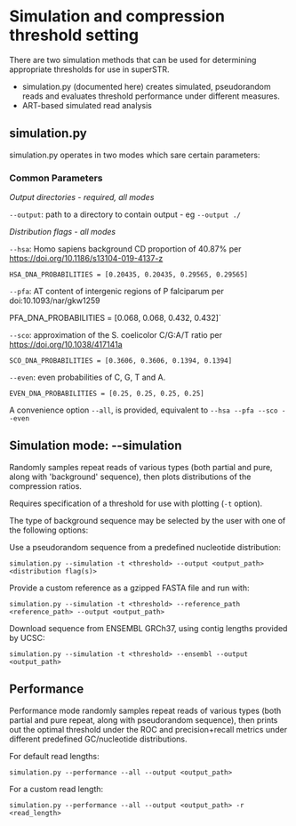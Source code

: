 # Simulation and compression threshold setting

There are two simulation methods that can be used for determining appropriate thresholds for use in superSTR.

* simulation.py (documented here) creates simulated, pseudorandom reads and evaluates threshold performance under different measures.
* ART-based simulated read analysis

## simulation.py

simulation.py operates in two modes which sare certain parameters:

### Common Parameters


*Output directories - required, all modes*

`--output`: path to a directory to contain output - eg `--output ./`

*Distribution flags - all modes*

`--hsa`: Homo sapiens background CD proportion of 40.87% per https://doi.org/10.1186/s13104-019-4137-z

`HSA_DNA_PROBABILITIES = [0.20435, 0.20435, 0.29565, 0.29565]`

`--pfa`: AT content of intergenic regions of P falciparum per doi:10.1093/nar/gkw1259

PFA_DNA_PROBABILITIES = [0.068, 0.068, 0.432, 0.432]`

`--sco`: approximation of the S. coelicolor C/G:A/T ratio per https://doi.org/10.1038/417141a

`SCO_DNA_PROBABILITIES = [0.3606, 0.3606, 0.1394, 0.1394]`

`--even`: even probabilities of C, G, T and A.

`EVEN_DNA_PROBABILITIES = [0.25, 0.25, 0.25, 0.25]`

A convenience option `--all`, is provided, equivalent to `--hsa --pfa --sco --even`

## Simulation mode: --simulation

Randomly samples repeat reads of various types (both partial and pure, along with 'background' sequence), then plots distributions of the compression ratios.

Requires specification of a threshold for use with plotting (`-t` option).

The type of background sequence may be selected by the user with one of the following options:

Use a pseudorandom sequence from a predefined nucleotide distribution:

`simulation.py --simulation -t <threshold> --output <output_path> <distribution flag(s)>`

Provide a custom reference as a gzipped FASTA file and run with:

`simulation.py --simulation -t <threshold> --reference_path <reference_path> --output <output_path>`

Download sequence from ENSEMBL GRCh37, using contig lengths provided by UCSC:

`simulation.py --simulation -t <threshold> --ensembl --output <output_path>`

## Performance

Performance mode randomly samples repeat reads of various types (both partial and pure repeat, along with pseudorandom sequence), then prints out the optimal threshold under the ROC and precision+recall metrics under different predefined GC/nucleotide distributions.

For default read lengths:

`simulation.py --performance --all --output <output_path>`

For a custom read length:

`simulation.py --performance --all --output <output_path> -r <read_length>`